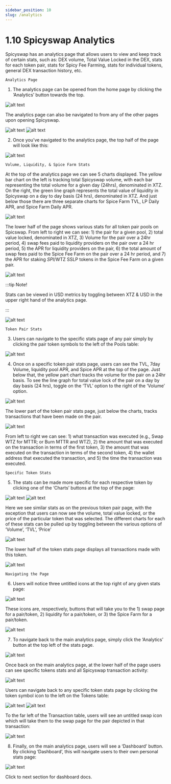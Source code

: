 ```yaml
---
sidebar_position: 10
slug: /analytics
---
```


# 1.10 Spicyswap Analytics

Spicyswap has an analytics page that allows users to view and keep track of certain stats, such as: DEX volume, Total Value Locked in the DEX, stats for each token pair, stats for Spicy Fee Farming, stats for individual tokens, general DEX transaction history, etc.

    Analytics Page

1. The analytics page can be opened from the home page by clicking the ‘Analytics’ button towards the top.

![alt text](/img/openanalytics.png)

The analytics page can also be navigated to from any of the other pages upon opening Spicyswap.

![alt text](/img/openspicy.png)
![alt text](/img/analyticsbutton.png)

2. Once you’ve navigated to the analytics page, the top half of the page will look like this:

![alt text](/img/analyticspage.png)

    Volume, Liquidity, & Spice Farm Stats

At the top of the analytics page we can see 5 charts displayed. The yellow bar chart on the left is tracking total Spicyswap volume, with each bar representing the total volume for a given day (24hrs), denominated in XTZ. On the right, the green line graph represents the total value of liquidity in Spicyswap on a day to day basis (24 hrs), denominated in XTZ. And just below those there are three separate charts for Spice Farm TVL, LP Daily APR, and Spice Farm Daily APR.

![alt text](/img/analyticstop.png)

The lower half of the page shows various stats for all token pair pools on Spicswap. From left to right we can see: 1) the pair for a given pool, 2) total value locked, denominated in XTZ, 3) Volume for the pair over a 24hr period, 4) swap fees paid to liquidity providers on the pair over a 24 hr period, 5) the APR for liquidity providers on the pair, 6) the total amount of swap fees paid to the Spice Fee Farm on the pair over a 24 hr period, and 7) the APR for staking $SPI/$WTZ SSLP tokens in the Spice Fee Farm on a given pair.

![alt text](/img/analyticsbottom.png)

:::tip Note!

Stats can be viewed in USD metrics by toggling between XTZ & USD in the upper right hand of the analytics page.

:::

![alt text](/img/usdanalytics.png)

    Token Pair Stats

3. Users can navigate to the specific stats page of any pair simply by clicking the pair token symbols to the left of the Pools table:

![alt text](/img/analyticspair.png)

4. Once on a specific token pair stats page, users can see the TVL, 7day Volume, liquidity pool APR, and Spice APR at the top of the page. Just below that, the yellow part chart tracks the volume for the pair on a 24hr basis. To see the line graph for total value lock of the pair on a day by day basis (24 hrs), toggle on the ‘TVL’ option to the right of the ‘Volume’ option.

![alt text](/img/analyticspair2.png)

The lower part of the token pair stats page, just below the charts, tracks transactions that have been made on the pair.

![alt text](/img/analyticstransactions.png)

From left to right we can see: 1) what transaction was executed (e.g., Swap WTZ for MTTR; or Burn MTTR and WTZ), 2) the amount that was executed on the transaction in terms of the first token, 3) the amount that was executed on the transaction in terms of the second token, 4) the wallet address that executed the transaction, and 5) the time the transaction was executed.

    Specific Token Stats

5. The stats can be made more specific for each respective token by clicking one of the ‘Charts’ buttons at the top of the page:

![alt text](/img/charts.png)
![alt text](/img/charts2.png)

Here we see similar stats as on the previous token pair page, with the exception that users can now see the volume, total value locked, or the price of the particular token that was selected. The different charts for each of these stats can be pulled up by toggling between the various options of ‘Volume’, ‘TVL’, ‘Price'

![alt text](/img/charts3.png)

The lower half of the token stats page displays all transactions made with this token.

![alt text](/img/charts4.png)

    Navigating the Page

6. Users will notice three untitled icons at the top right of any given stats page:

![alt text](/img/analyticsiconbar.png)

These icons are, respectively, buttons that will take you to the 1) swap page for a pair/token, 2) liquidity for a pair/token, or 3) the Spice Farm for a pair/token.

![alt text](/img/analyticsiconbar2.png)

7. To navigate back to the main analytics page, simply click the ‘Analytics’ button at the top left of the stats page.

![alt text](/img/navigatetoanalytics.png)

Once back on the main analytics page, at the lower half of the page users can see specific tokens stats and all Spicyswap transaction activity:

![alt text](/img/transactionactivity.png)

Users can navigate back to any specific token stats page by clicking the token symbol icon to the left on the Tokens table:

![alt text](/img/navigatetotoken.png)
![alt text](/img/transactionactivity2.png)

To the far left of the Transaction table, users will see an untitled swap icon which will take them to the swap page for the pair depicted in that transaction:

![alt text](/img/navigatetoswap.png)

8. Finally, on the main analytics page, users will see a ‘Dashboard’ button. By clicking ‘Dashboard’, this will navigate users to their own personal stats page:

![alt text](/img/dashboardmain.png)

Click to next section for dashboard docs.
